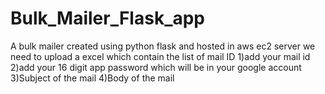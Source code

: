 # Bulk_Mailer_Flask_app
A bulk mailer created using python flask and hosted in aws ec2 server
we need to upload a excel which contain the list of mail ID
1)add your mail id
2)add your 16 digit app password which will be in your google account
3)Subject of the mail
4)Body of the mail
